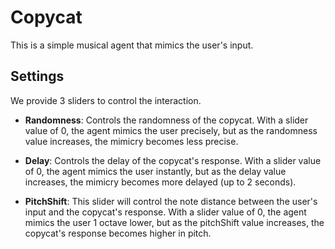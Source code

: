 # Copycat

This is a simple musical agent that mimics the user's input.

## Settings
We provide 3 sliders to control the interaction.

- **Randomness**: Controls the randomness of the copycat. With a slider value of 0, the agent mimics the user precisely, but as the randomness value increases, the mimicry becomes less precise.

- **Delay**: Controls the delay of the copycat's response. With a slider value of 0, the agent mimics the user instantly, but as the delay value increases, the mimicry becomes more delayed (up to 2 seconds).

- **PitchShift**: This slider will control the note distance between the user's input and the copycat's response. With a slider value of 0, the agent mimics the user 1 octave lower, but as the pitchShift value increases, the copycat's response becomes higher in pitch.

